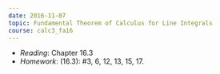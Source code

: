```yaml
---
date: 2016-11-07
topic: Fundamental Theorem of Calculus for Line Integrals
course: calc3_fa16
---
```


- *Reading*: Chapter 16.3
- *Homework*: (16.3): #3, 6, 12, 13, 15, 17.

